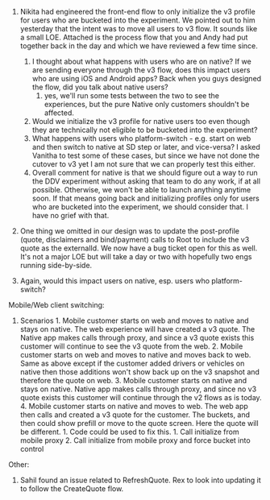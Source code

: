 1. Nikita had engineered the front-end flow to only initialize the v3 profile for users who are bucketed into the experiment. We pointed out to him yesterday that the intent was to move all users to v3 flow. It sounds like a small LOE. Attached is the process flow that you and Andy had put together back in the day and which we have reviewed a few time since.
	1. I thought about what happens with users who are on native? If we are sending everyone through the v3 flow, does this impact users who are using iOS and Android apps? Back when you guys designed the flow, did you talk about native users?
		1. yes, we'll run some tests between the two to see the experiences, but the pure Native only customers shouldn't be affected. 
	2. Would we initialize the v3 profile for native users too even though they are technically not eligible to be bucketed into the experiment?
	3. What happens with users who platform-switch - e.g. start on web and then switch to native at SD step or later, and vice-versa? I asked Vanitha to test some of these cases, but since we have not done the cutover to v3 yet I am not sure that we can properly test this either.
	4. Overall comment for native is that we should figure out a way to run the DDV experiment without asking that team to do any work, if at all possible. Otherwise, we won't be able to launch anything anytime soon. If that means going back and initializing profiles only for users who are bucketed into the experiment, we should consider that. I have no grief with that.
2. One thing we omitted in our design was to update the post-profile (quote, disclaimers and bind/payment) calls to Root to include the v3 quote as the externalId. We now have a bug ticket open for this as well. It's not a major LOE but will take a day or two with hopefully two engs running side-by-side.

1. Again, would this impact users on native, esp. users who platform-switch?


Mobile/Web client switching:

1.  Scenarios
		1. Mobile customer starts on web and moves to native and stays on native.  The web experience will have created a v3 quote.  The Native app makes calls through proxy, and since a v3 quote exists this customer will continue to see the v3 quote from the web.
		2. Mobile customer starts on web and moves to native and moves back to web.  Same as above except if the customer added drivers or vehicles on native then those additions won't show back up on the v3 snapshot and therefore the quote on web.
		3. Mobile customer starts on native and stays on native.  Native app makes calls through proxy, and since no v3 quote exists this customer will continue through the v2 flows as is today.
		4. Mobile customer starts on native and moves to web.  The web app then calls and created a v3 quote for the customer.  The buckets, and then could show prefill or move to the quote screen.  Here the quote will be different.
				1. Code could be used to fix this.
						1. Call initialize from mobile proxy
						2. Call initialize from mobile proxy and force bucket into control

Other:

1. Sahil found an issue related to RefreshQuote.  Rex to look into updating it to follow the CreateQuote flow.